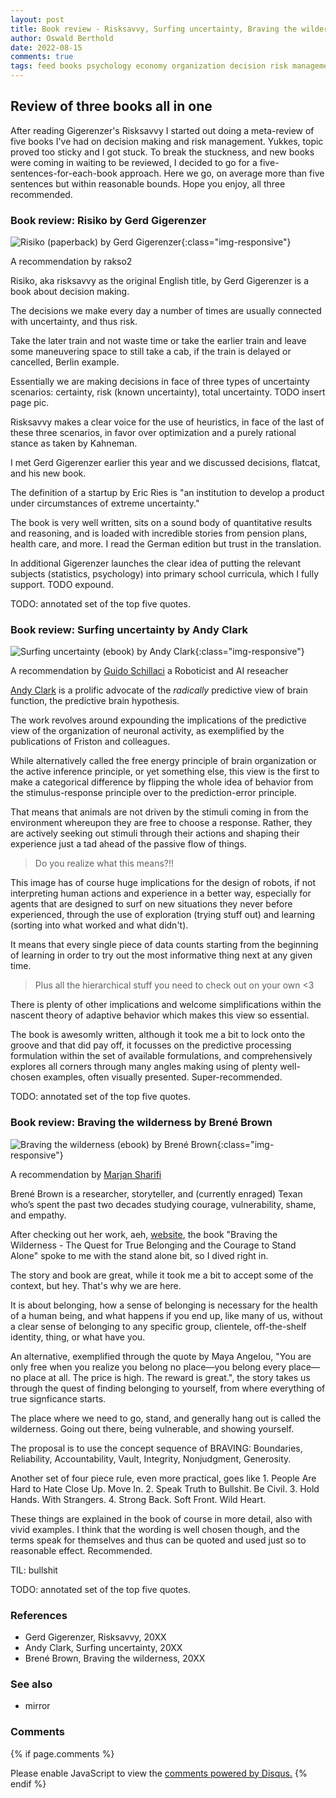 ```yaml
---
layout: post
title: Book review - Risksavvy, Surfing uncertainty, Braving the wilderness
author: Oswald Berthold
date: 2022-08-15
comments: true
tags: feed books psychology economy organization decision risk management robotics AI intelligence computational ethology
---
```


## Review of three books all in one

After reading Gigerenzer's Risksavvy I started out doing a meta-review of five books I've had on decision making and risk management. Yukkes, topic proved too sticky and I got stuck. To break the stuckness, and new books were coming in waiting to be reviewed, I decided to go for a five-sentences-for-each-book approach. Here we go, on average more than five sentences but within reasonable bounds. Hope you enjoy, all three recommended.

### Book review: Risiko by Gerd Gigerenzer

![Risiko (paperback) by Gerd Gigerenzer](/assets/gigerenzer-risiko.jpg){:class="img-responsive"}

A recommendation by rakso2

Risiko, aka risksavvy as the original English title, by Gerd Gigerenzer is a book about decision making.

The decisions we make every day a number of times are usually connected with uncertainty, and thus risk.

Take the later train and not waste time or take the earlier train and leave some maneuvering space to still take a cab, if the train is delayed or cancelled, Berlin example.

Essentially we are making decisions in face of three types of uncertainty scenarios: certainty, risk (known uncertainty), total uncertainty. TODO insert page pic.

Risksavvy makes a clear voice for the use of heuristics, in face of the last of these three scenarios, in favor over optimization and a purely rational stance as taken by Kahneman.

I met Gerd Gigerenzer earlier this year and we discussed decisions, flatcat, and his new book.

The definition of a startup by Eric Ries is "an institution to develop a product under circumstances of extreme uncertainty."

The book is very well written, sits on a sound body of quantitative results and reasoning, and is loaded with incredible stories from pension plans, health care, and more. I read the German edition but trust in the translation.

In additional Gigerenzer launches the clear idea of putting the relevant subjects (statistics, psychology) into primary school curricula, which I fully support. TODO expound.

TODO: annotated set of the top five quotes.

### Book review: Surfing uncertainty by Andy Clark

![Surfing uncertainty (ebook) by Andy Clark](/assets/clark-uncertainty.jpg){:class="img-responsive"}

A recommendation by [Guido Schillaci](http://www.guidoschillaci.eu/) a Roboticist and AI reseacher

[Andy Clark](https://profiles.sussex.ac.uk/p493-andy-clark) is a prolific advocate of the *radically* predictive view of brain function, the predictive brain hypothesis.

The work revolves around expounding the implications of the predictive view of the organization of neuronal activity, as exemplified by the publications of Friston and colleagues.

While alternatively called the free energy principle of brain organization or the active inference principle, or yet something else, this view is the first to make a categorical difference by flipping the whole idea of behavior from the stimulus-response principle over to the prediction-error principle.

That means that animals are not driven by the stimuli coming in from the environment whereupon they are free to choose a response. Rather, they are actively seeking out stimuli through their actions and shaping their experience just a tad ahead of the passive flow of things.

> Do you realize what this means?!!

This image has of course huge implications for the design of robots, if not interpreting human actions and experience in a better way, especially for agents that are designed to surf on new situations they never before experienced, through the use of exploration (trying stuff out) and learning (sorting into what worked and what didn't).

It means that every single piece of data counts starting from the beginning of learning in order to try out the most informative thing next at any given time.

> Plus all the hierarchical stuff you need to check out on your own <3

There is plenty of other implications and welcome simplifications within the nascent theory of adaptive behavior which makes this view so essential.

The book is awesomly written, although it took me a bit to lock onto the groove and that did pay off, it focusses on the predictive processing formulation within the set of available formulations, and comprehensively explores all corners through many angles making using of plenty well-chosen examples, often visually presented. Super-recommended.

TODO: annotated set of the top five quotes.


### Book review: Braving the wilderness by Brené Brown

![Braving the wilderness (ebook) by Brené Brown](/assets/brown-wilderness.jpg){:class="img-responsive"}

A recommendation by [Marjan Sharifi](https://www.marjansharifi.com)

Brené Brown is a researcher, storyteller, and (currently enraged) Texan who’s spent the past two decades studying courage, vulnerability, shame, and empathy.

After checking out her work, aeh, [website](https://brenebrown.com/), the book "Braving the Wilderness - The Quest for True Belonging and the Courage to Stand Alone" spoke to me with the stand alone bit, so I dived right in.

The story and book are great, while it took me a bit to accept some of the context, but hey. That's why we are here.

It is about belonging, how a sense of belonging is necessary for the health of a human being, and what happens if you end up, like many of us, without a clear sense of belonging to any specific group, clientele, off-the-shelf identity, thing, or what have you.

An alternative, exemplified through the quote by Maya Angelou, "You are only free when you realize you belong no place—you belong every place—no place at all. The price is high. The reward is great.", the story takes us through the quest of finding belonging to yourself, from where everything of true signficance starts.

The place where we need to go, stand, and generally hang out is called the wilderness. Going out there, being vulnerable, and showing yourself.

The proposal is to use the concept sequence of BRAVING: Boundaries, Reliability, Accountability, Vault, Integrity, Nonjudgment, Generosity.

Another set of four piece rule, even more practical, goes like 1. People Are Hard to Hate Close Up. Move In. 2. Speak Truth to Bullshit. Be Civil. 3. Hold Hands. With Strangers. 4. Strong Back. Soft Front. Wild Heart.

These things are explained in the book of course in more detail, also with vivid examples. I think that the wording is well chosen though, and the terms speak for themselves and thus can be quoted and used just so to reasonable effect. Recommended.

TIL: bullshit

TODO: annotated set of the top five quotes.

### References
 - Gerd Gigerenzer, Risksavvy, 20XX
 - Andy Clark, Surfing uncertainty, 20XX
 - Brené Brown, Braving the wilderness, 20XX
 
### See also
 - mirror


### Comments

{% if page.comments %}
<div id="disqus_thread"></div>
<script>

/**
*  RECOMMENDED CONFIGURATION VARIABLES: EDIT AND UNCOMMENT THE SECTION BELOW TO INSERT DYNAMIC VALUES FROM YOUR PLATFORM OR CMS.
*  LEARN WHY DEFINING THESE VARIABLES IS IMPORTANT: https://disqus.com/admin/universalcode/#configuration-variables*/
/*
var disqus_config = function () {
this.page.url = PAGE_URL;  // Replace PAGE_URL with your page's canonical URL variable
this.page.identifier = PAGE_IDENTIFIER; // Replace PAGE_IDENTIFIER with your page's unique identifier variable
};
*/
(function() { // DON'T EDIT BELOW THIS LINE
var d = document, s = d.createElement('script');
s.src = '//x75.disqus.com/embed.js';
s.setAttribute('data-timestamp', +new Date());
(d.head || d.body).appendChild(s);
})();
</script>
<noscript>Please enable JavaScript to view the <a href="https://disqus.com/?ref_noscript">comments powered by Disqus.</a></noscript>
{% endif %}

